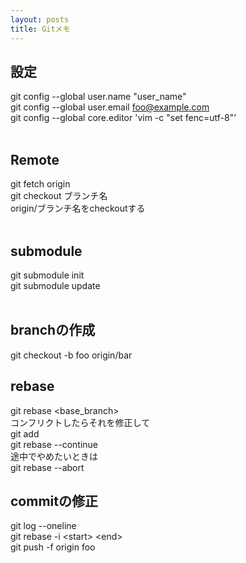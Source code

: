 ```yaml
---
layout: posts
title: Gitメモ 
---
```

## 設定    
git config --global user.name "user_name"    
git config --global user.email foo@example.com    
git config --global core.editor 'vim -c "set fenc=utf-8"'     
<br/>

## Remote

git fetch origin  
git checkout ブランチ名  
origin/ブランチ名をcheckoutする  
<br>

## submodule
git submodule init   
git submodule update    
<br>

## branchの作成
git checkout -b foo origin/bar
<br>

## rebase
git rebase <base_branch>  
コンフリクトしたらそれを修正して  
git add    
git rebase --continue  
途中でやめたいときは  
git rebase --abort  

## commitの修正
git log --oneline  
git rebase -i &lt;start&gt; &lt;end&gt;  
git push -f origin foo
